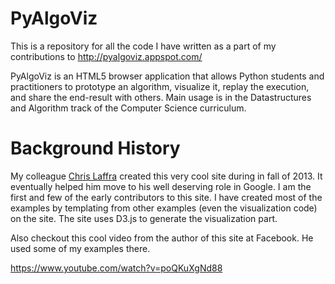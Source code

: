 PyAlgoViz
=========

This is a repository for all the code I have written as a part of my contributions to http://pyalgoviz.appspot.com/ 

PyAlgoViz is an HTML5 browser application that allows Python students and practitioners to prototype an algorithm, visualize it, replay the execution, and share the end-result with others. Main usage is in the Datastructures and Algorithm track of the Computer Science curriculum.


Background History
=====================

My colleague [Chris Laffra](http://www.chrislaffra.com/) created this very cool site during in fall of 2013. It eventually helped him move to his well deserving role in Google. I am the first and few of the early contributors to this site. I have created most of the examples by templating from other examples (even the visualization code) on the site. The site uses D3.js to generate the visualization part. 

Also checkout this cool video from the author of this site at Facebook. He used some of my examples there.

https://www.youtube.com/watch?v=poQKuXgNd88
